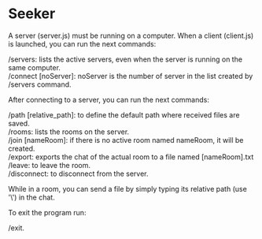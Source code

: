 # Seeker

A server (server.js) must be running on a computer. When a client (client.js) is launched, you can run the next commands:

/servers: lists the active servers, even when the server is running on the same computer.  
/connect [noServer]: noServer is the number of server in the list created by /servers command.

After connecting to a server, you can run the next commands:

/path [relative_path]: to define the default path where received files are saved.  
/rooms: lists the rooms on the server.  
/join [nameRoom]: if there is no active room named nameRoom, it will be created.  
/export: exports the chat of the actual room to a file named [nameRoom].txt  
/leave: to leave the room.  
/disconnect: to disconnect from the server.  

While in a room, you can send a file by simply typing its relative path (use '\\') in the chat. 

To exit the program run:

/exit.  
